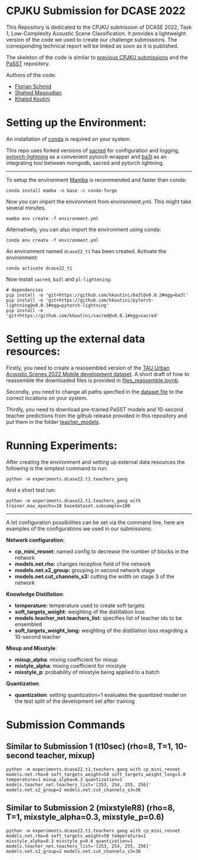# CPJKU Submission for DCASE 2022

This Repository is dedicated to the CPJKU submission of DCASE 2022, Task 1, Low-Complexity Acoustic Scene Classification. It provides a lightweight version of the code we used to create our challenge submissions. The corresponding technical report will be linked as soon as it is published.

The skeleton of the code is similar to [previous CPJKU submissions](https://github.com/kkoutini/cpjku_dcase20) and the [PaSST](https://github.com/kkoutini/PaSST) repository.

Authors of the code:
- [Florian Schmid](https://github.com/fschmid56/)
- [Shahed Masoudian](https://github.com/ShawMask)
- [Khaled Koutini](https://github.com/kkoutini) 


# Setting up the Environment:


An installation of [conda](https://docs.conda.io/en/latest/miniconda.html) is required on your system.

This repo uses forked versions of [sacred](https://github.com/kkoutini/sacred) for configuration and logging, [pytorch-lightning](https://github.com/kkoutini/pytorch-lightning) as a convenient pytorch wrapper and [ba3l](https://github.com/kkoutini/ba3l) as an integrating tool 
between mongodb, sacred and pytorch lightning.

-----------------------

To setup the environment [Mamba](https://github.com/mamba-org/mamba) is recommended and faster than conda:


```
conda install mamba -n base -c conda-forge
```

Now you can import the environment from environment.yml. This might take several minutes.

```
mamba env create -f environment.yml
```

Alternatively, you can also import the environment using conda:

```
conda env create -f environment.yml
```

An environment named `dcase22_t1` has been created. Activate the environment:

```
conda activate dcase22_t1
```


Now install `sacred`, `ba3l` and `pl-lightening`:

```shell
# dependencies
pip install -e 'git+https://github.com/kkoutini/ba3l@v0.0.2#egg=ba3l'
pip install -e 'git+https://github.com/kkoutini/pytorch-lightning@v0.0.1#egg=pytorch-lightning'
pip install -e 'git+https://github.com/kkoutini/sacred@v0.0.1#egg=sacred' 
```

# Setting up the external data resources:

Firstly, you need to create a reassembled version of the [TAU Urban Acoustic Scenes 2022 Mobile development dataset](https://zenodo.org/record/6337421#.YrQaohuxVhE). A short draft of how to reassemble the downloaded files is provided in [files_reassemble.ipynb](files_reassemble.ipynb).

Secondly, you need to change all paths specfied in the [dataset file](datasets/dcase22/dcase22t1.py) to the correct locations on your system.

Thirdly, you need to download pre-trained PaSST models and 10-second teacher predictions from the github release provided in this repository and put them in the folder [teacher_models](teacher_models).

# Running Experiments:

After creating the environment and setting up external data resources the following is the simplest command to run:

```
python -m experiments.dcase22.t1.teachers_gang
```
And a short test run:

```
python -m experiments.dcase22.t1.teachers_gang with trainer.max_epochs=10 basedataset.subsample=100
```

-----------------------

A lot configuration possibilities can be set via the command line, here are examples of the configurations we used in our submissions:

**Network configuration**:

- **cp_mini_resnet:** named config to decrease the number of blocks in the network
- **models.net.rho:** changes receptive field of the network
- **models.net.s2_group:** grouping in second network stage
- **models.net.cut_channels_s3:** cutting the width on stage 3 of the network

**Knowledge Distillation**:

- **temperature:** temperature used to create soft targets
- **soft_targets_weight:** weighting of the distillation loss
- **models.teacher_net.teachers_list:** specifies list of teacher ids to be ensembled
- **soft_targets_weight_long:** weighting of the distillation loss reagrding a 10-second teacher

**Mixup and Mixstyle**:

- **mixup_alpha**: mixing coefficient for mixup
- **mistyle_alpha**: mixing coefficient for mixstyle
- **mixstyle_p**: probability of mixstyle being applied to a batch

**Quantization**:

- **quantization**: setting quantization=1 evaluates the quantized model on the test split of the development set after training


# Submission Commands

## Similar to Submission 1 (t10sec) (rho=8, T=1, 10-second teacher, mixup) 
```
python -m experiments.dcase22.t1.teachers_gang with cp_mini_resnet models.net.rho=8 soft_targets_weight=50 soft_targets_weight_long=3.0 temperature=1 mixup_alpha=0.3 quantization=1 models.teacher_net.teachers_list='[253, 254, 255, 256]' models.net.s2_group=2 models.net.cut_channels_s3=36 
```

## Similar to Submission 2 (mixstyleR8) (rho=8, T=1, mixstyle_alpha=0.3, mixstyle_p=0.6)

```
python -m experiments.dcase22.t1.teachers_gang with cp_mini_resnet models.net.rho=8 soft_targets_weight=50 temperature=1 mixstyle_alpha=0.3 mixstyle_p=0.6 quantization=1 models.teacher_net.teachers_list='[253, 254, 255, 256]' models.net.s2_group=2 models.net.cut_channels_s3=36 
```










